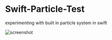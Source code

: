 Swift-Particle-Test
===================

experimenting with built in particle system in swift

![screenshot](http://cl.ly/image/1T242q130q0i/iOS%20Simulator%20Screen%20Shot%20Jul%207,%202014,%204.21.51%20PM.png)

